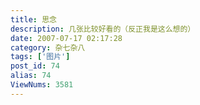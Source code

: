 ```yaml
---
title: 思念
description: 几张比较好看的（反正我是这么想的）
date: 2007-07-17 02:17:28
category: 杂七杂八
tags: ['图片']
post_id: 74
alias: 74
ViewNums: 3581
---
```

